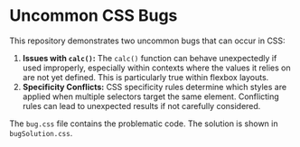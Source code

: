 # Uncommon CSS Bugs
This repository demonstrates two uncommon bugs that can occur in CSS:

1. **Issues with `calc()`:** The `calc()` function can behave unexpectedly if used improperly, especially within contexts where the values it relies on are not yet defined. This is particularly true within flexbox layouts.
2. **Specificity Conflicts:** CSS specificity rules determine which styles are applied when multiple selectors target the same element.  Conflicting rules can lead to unexpected results if not carefully considered.

The `bug.css` file contains the problematic code. The solution is shown in `bugSolution.css`.